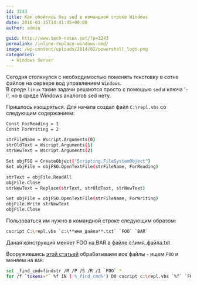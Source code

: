 ```yaml
---
id: 3243
title: Как обойтись без sed в командной строке Windows
date: 2016-03-15T14:41:45+00:00
author: admin

guid: http://www.tech-notes.net/?p=3243
permalink: /inline-replace-windows-cmd/
image: /wp-content/uploads/2014/02/powershell_logo.png
categories:
  - Windows Server
---
```

Сегодня столкнулся с необходимостью поменять текстовку в сотне файлов на сервере вод управлением `Windows`.  
В среде `linux` такие задачи решаются просто с помощью `sed` и ключа '-i', но в среде Windows аналогов sed нету.

Пришлось изощряться. Для начала создал файл `C:\repl.vbs` со следующим содержанием:

```bash
Const ForReading = 1
Const ForWriting = 2

strFileName = Wscript.Arguments(0)
strOldText = Wscript.Arguments(1)
strNewText = Wscript.Arguments(2)

Set objFSO = CreateObject("Scripting.FileSystemObject")
Set objFile = objFSO.OpenTextFile(strFileName, ForReading)

strText = objFile.ReadAll
objFile.Close
strNewText = Replace(strText, strOldText, strNewText)

Set objFile = objFSO.OpenTextFile(strFileName, ForWriting)
objFile.Write strNewText
objFile.Close
```


Пользоваться им нужно в командной строке следующим образом:

```bash
cscript C:\repl.vbs `c:\**имя_файла**.txt` `FOO` `BAR`
```

Даная конструкция меняет FOO на BAR в файле c:\имя_файла.txt

Вооружившись [этой статьей](/loops-in-windows-cmd/) обрабатываем все файлы - ищем `FOO` и меняем на `BAR`:

```bash
set _find_cmd=findstr /M /P /S /R /I `FOO` *  
for /f `tokens=*` %f IN ('%_find_cmd%') DO cscript c:\repl.vbs `%f` `FOO` `BAR`
```
